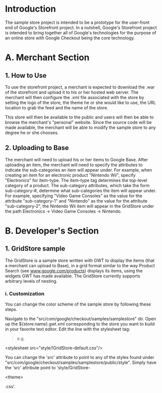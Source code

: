 # Introduction #

The sample store project is intended to be a prototype for the user-front end of Google's Storefront project. In a nutshell, Google's Storefront project is intended to bring together all of Google's technologies for the purpose of an online store with Google Checkout being the core technology.

# A. Merchant Section #

## 1. How to Use ##
To use the storefront project, a merchant is expected to download the .war of the storefront and upload it to his or her hosted web server. The merchant will then configure the .xml file associated with the store by setting the logo of the store, the theme he or she would like to use, the URL location to grab the feed and the name of the store.

This store will then be available to the public and users will then be able to browse the merchant's "personal" website. Since the source code will be made available, the merchant will be able to modify the sample store to any degree he or she chooses.

## 2. Uploading to Base ##
The merchant will need to upload his or her items to Google Base. After uploading an item, the merchant will need to specify the attributes to indicate the sub-categories an item will appear under. For example, when creating an item for an electronic product "Nintendo Wii", specify "Electronics" for item-type. The item-type tag determines the top-level category of a product. The sub-category attributes, which take the form sub-category-#, determine what sub-categories   the item will appear under. For example, specifying "Video Game Consoles" as the value for the attribute "sub-category-1" and "Nintendo" as the value for the attribute "sub-category-2", the Nintendo Wii item will appear in the GridStore under the path Electronics -> Video Game Consoles -> Nintendo.

# B. Developer's Section #

## 1. GridStore sample ##
The GridStore is a sample store written with GWT to display the items (that a merchant can upload to Base), in a grid format similar to the way Product Search (see www.google.com/products) displays its items, using the widgets GWT has made available. The GridStore currently supports arbitrary levels of nesting.

### i. Customization ###
You can change the color scheme of the sample store by following these steps.

Navigate to the "src/com/google/checkout/samples/samplestore" dir.
Open up the ${store.name}.gwt.xml corresponding to the store you want to build in
your favorite text editor. Edit the line with the stylesheet tag:
> e.g. 

&lt;stylesheet src="style/!GridStore-default.css"/&gt;



You can change the 'src' attribute to point to any of the styles found under
"src/com/google/checkout/samples/samplestore/public/style". Simply have the 'src'
attribute point to 'style/GridStore-

&lt;theme&gt;

.css'.